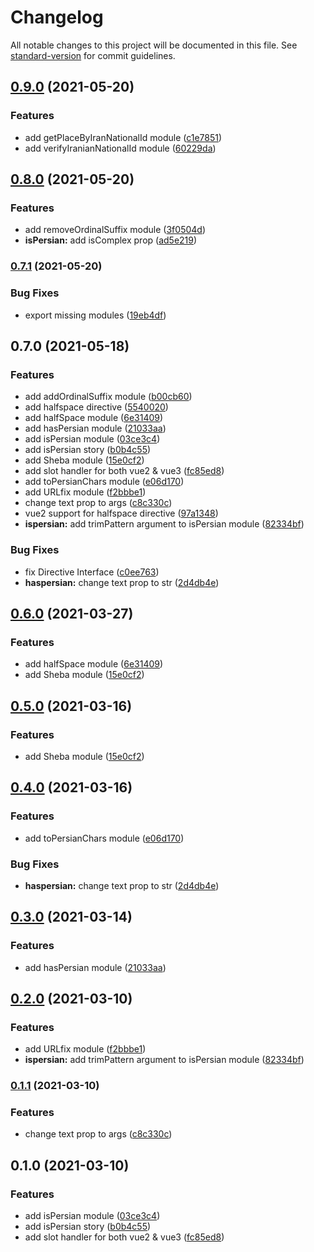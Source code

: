 # Changelog

All notable changes to this project will be documented in this file. See [standard-version](https://github.com/conventional-changelog/standard-version) for commit guidelines.

## [0.9.0](https://github.com/persian-tools/vue-persian-tools/compare/v0.8.0...v0.9.0) (2021-05-20)


### Features

* add getPlaceByIranNationalId module ([c1e7851](https://github.com/persian-tools/vue-persian-tools/commit/c1e785128fbc33190b0caceb131dc18379569c1c))
* add verifyIranianNationalId module ([60229da](https://github.com/persian-tools/vue-persian-tools/commit/60229daa895c8798395f3e1c3df03402f69bc982))

## [0.8.0](https://github.com/persian-tools/vue-persian-tools/compare/v0.7.1...v0.8.0) (2021-05-20)


### Features

* add removeOrdinalSuffix module ([3f0504d](https://github.com/persian-tools/vue-persian-tools/commit/3f0504dd0e70449909c5cb563fd78ae4c4b1b3bf))
* **isPersian:** add isComplex prop ([ad5e219](https://github.com/persian-tools/vue-persian-tools/commit/ad5e219cfbd3d196684ecfe66bb7a335ee098571))

### [0.7.1](https://github.com/persian-tools/vue-persian-tools/compare/v0.7.0...v0.7.1) (2021-05-20)


### Bug Fixes

* export missing modules ([19eb4df](https://github.com/persian-tools/vue-persian-tools/commit/19eb4df90a68ac0effcc9d95f022af85bd802e82))

## 0.7.0 (2021-05-18)


### Features

* add addOrdinalSuffix module ([b00cb60](https://github.com/persian-tools/vue-persian-tools/commit/b00cb60a4d9c33cfb72daeec82bd403ec334d2a0))
* add halfspace directive ([5540020](https://github.com/persian-tools/vue-persian-tools/commit/5540020016fbb2c78b7200b72864d2c2ea2af061))
* add halfSpace module ([6e31409](https://github.com/persian-tools/vue-persian-tools/commit/6e3140921a8964e685435477763393c9cc6437e6))
* add hasPersian module ([21033aa](https://github.com/persian-tools/vue-persian-tools/commit/21033aa76197fc8f39a171462e6b4894452478ec))
* add isPersian module ([03ce3c4](https://github.com/persian-tools/vue-persian-tools/commit/03ce3c4d5ce9400001a94e3f21bc7a6c784b6145))
* add isPersian story ([b0b4c55](https://github.com/persian-tools/vue-persian-tools/commit/b0b4c55a3a67f3c5205bc3b7d9872695471d36ac))
* add Sheba module ([15e0cf2](https://github.com/persian-tools/vue-persian-tools/commit/15e0cf2ee0c501300e69df0ba842d3fa9c5b39a3))
* add slot handler for both vue2 & vue3 ([fc85ed8](https://github.com/persian-tools/vue-persian-tools/commit/fc85ed812f0207fa90e3cd4f7a9acac99ce5cdba))
* add toPersianChars module ([e06d170](https://github.com/persian-tools/vue-persian-tools/commit/e06d170c9754a7b00722bd37e632cb8f5e8cdd3c))
* add URLfix module ([f2bbbe1](https://github.com/persian-tools/vue-persian-tools/commit/f2bbbe15a1c2ba1cdcf85821bacc62265272a4e2))
* change text prop to args ([c8c330c](https://github.com/persian-tools/vue-persian-tools/commit/c8c330c23b0393d889c3ff925b04fc83e2c6041e))
* vue2 support for halfspace directive ([97a1348](https://github.com/persian-tools/vue-persian-tools/commit/97a134831fa77cfb0eb91f340ea568f876611ce9))
* **ispersian:** add trimPattern argument to isPersian module ([82334bf](https://github.com/persian-tools/vue-persian-tools/commit/82334bf0fe83082ddb77e36e7054ee875eca689a))


### Bug Fixes

* fix Directive Interface ([c0ee763](https://github.com/persian-tools/vue-persian-tools/commit/c0ee76301286c303c7114b31c8eb9511027d5460))
* **haspersian:** change text prop to str ([2d4db4e](https://github.com/persian-tools/vue-persian-tools/commit/2d4db4e9d2d1a97ef01ba28d0f7b835f56fe803d))

## [0.6.0](https://github.com/persian-tools/vue-persian-tools/compare/v0.4.0...v0.6.0) (2021-03-27)


### Features

* add halfSpace module ([6e31409](https://github.com/persian-tools/vue-persian-tools/commit/6e3140921a8964e685435477763393c9cc6437e6))
* add Sheba module ([15e0cf2](https://github.com/persian-tools/vue-persian-tools/commit/15e0cf2ee0c501300e69df0ba842d3fa9c5b39a3))

## [0.5.0](https://github.com/persian-tools/vue-persian-tools/compare/v0.4.0...v0.5.0) (2021-03-16)


### Features

* add Sheba module ([15e0cf2](https://github.com/persian-tools/vue-persian-tools/commit/15e0cf2ee0c501300e69df0ba842d3fa9c5b39a3))

## [0.4.0](https://github.com/persian-tools/vue-persian-tools/compare/v0.3.0...v0.4.0) (2021-03-16)


### Features

* add toPersianChars module ([e06d170](https://github.com/persian-tools/vue-persian-tools/commit/e06d170c9754a7b00722bd37e632cb8f5e8cdd3c))


### Bug Fixes

* **haspersian:** change text prop to str ([2d4db4e](https://github.com/persian-tools/vue-persian-tools/commit/2d4db4e9d2d1a97ef01ba28d0f7b835f56fe803d))

## [0.3.0](https://github.com/persian-tools/vue-persian-tools/compare/v0.2.0...v0.3.0) (2021-03-14)


### Features

* add hasPersian module ([21033aa](https://github.com/persian-tools/vue-persian-tools/commit/21033aa76197fc8f39a171462e6b4894452478ec))

## [0.2.0](https://github.com/persian-tools/vue-persian-tools/compare/v0.1.1...v0.2.0) (2021-03-10)


### Features

* add URLfix module ([f2bbbe1](https://github.com/persian-tools/vue-persian-tools/commit/f2bbbe15a1c2ba1cdcf85821bacc62265272a4e2))
* **ispersian:** add trimPattern argument to isPersian module ([82334bf](https://github.com/persian-tools/vue-persian-tools/commit/82334bf0fe83082ddb77e36e7054ee875eca689a))

### [0.1.1](https://github.com/persian-tools/vue-persian-tools/compare/v0.1.0...v0.1.1) (2021-03-10)


### Features

* change text prop to args ([c8c330c](https://github.com/persian-tools/vue-persian-tools/commit/c8c330c23b0393d889c3ff925b04fc83e2c6041e))

## 0.1.0 (2021-03-10)


### Features

* add isPersian module ([03ce3c4](https://github.com/persian-tools/vue-persian-tools/commit/03ce3c4d5ce9400001a94e3f21bc7a6c784b6145))
* add isPersian story ([b0b4c55](https://github.com/persian-tools/vue-persian-tools/commit/b0b4c55a3a67f3c5205bc3b7d9872695471d36ac))
* add slot handler for both vue2 & vue3 ([fc85ed8](https://github.com/persian-tools/vue-persian-tools/commit/fc85ed812f0207fa90e3cd4f7a9acac99ce5cdba))

